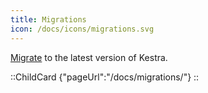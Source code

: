 ```yaml
---
title: Migrations
icon: /docs/icons/migrations.svg
---
```


[Migrate](../15.migrations/index.md) to the latest version of Kestra.

::ChildCard
{"pageUrl":"/docs/migrations/"}
::
